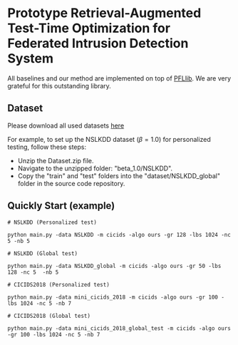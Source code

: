 # Prototype Retrieval-Augmented Test-Time Optimization  for Federated Intrusion Detection System

All baselines and our method are implemented on top of [PFLlib](https://www.pfllib.com/benchmark.html). 
We are very grateful for this outstanding library.



## Dataset

Please download all used datasets [here](https://drive.google.com/file/d/1mS2fbBCeXSvNeOlrvd0sOme2uUgTKqpJ/view?usp=sharing)

For example, to set up the NSLKDD dataset ($\beta=1.0$) for personalized testing, follow these steps:

- Unzip the Dataset.zip file.
- Navigate to the unzipped folder: "beta_1.0/NSLKDD".
- Copy the "train" and "test" folders into the "dataset/NSLKDD_global" folder in the source code repository.



## Quickly Start (example)

```
# NSLKDD (Personalized test)

python main.py -data NSLKDD -m cicids -algo ours -gr 128 -lbs 1024 -nc 5 -nb 5

# NSLKDD (Global test)

python main.py -data NSLKDD_global -m cicids -algo ours -gr 50 -lbs 128 -nc 5  -nb 5

# CICIDS2018 (Personalized test)

python main.py -data mini_cicids_2018 -m cicids -algo ours -gr 100 -lbs 1024 -nc 5 -nb 7

# CICIDS2018 (Global test)

python main.py -data mini_cicids_2018_global_test -m cicids -algo ours -gr 100 -lbs 1024 -nc 5 -nb 7
```

